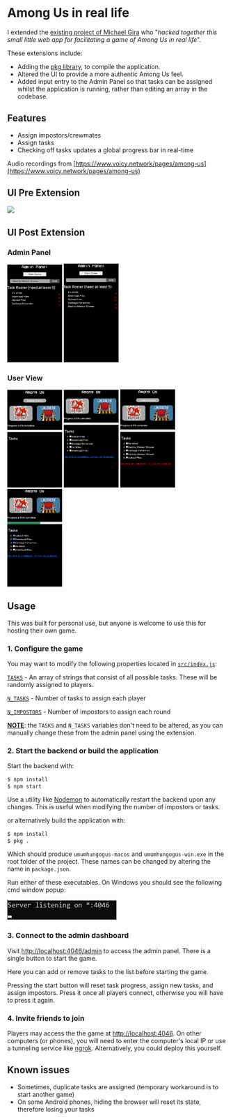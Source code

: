 # Among Us in real life

I extended the [existing project of Michael Gira](https://github.com/michaelgira23/among-us-real-life) who "_hacked together this small little web app for facilitating a game of Among Us in real life_".

These extensions include:

-   Adding the [pkg library](https://www.npmjs.com/package/pkg), to compile the application.
-   Altered the UI to provide a more authentic Among Us feel.
-   Added input entry to the Admin Panel so that tasks can be assigned whilst the application is running, rather than editing an array in the codebase.

## Features

-   Assign impostors/crewmates
-   Assign tasks
-   Checking off tasks updates a global progress bar in real-time

Audio recordings from [https://www.voicy.network/pages/among-us](https://www.voicy.network/pages/among-us)

## UI Pre Extension

<img src="media/IMG_0976.PNG" width="20%" />

## UI Post Extension

### Admin Panel

<p float="left">
    <img src="media/among_us_admin_panel.png" width="25%">
    <img src="media/among_us_admin_panel_2.png" width="25%">
</p>

### User View

<p float="left">
    <img src="media/among_us_user_UI_pre_start_with_sound.png" width="25%">
    <img src="media/among_us_user_UI_started_with_sound.png" width="25%">
    <img src="media/among_us_user_UI_started_without_sound.png" width="25%">
    <img src="media/among_us_user_UI_started_with_sound_progress.png" width="25%">
</p>

## Usage

This was built for personal use, but anyone is welcome to use this for hosting their own game.

### 1. Configure the game

You may want to modify the following properties located in [`src/index.js`](https://github.com/michaelgira23/among-us-real-life/blob/master/src/index.js):

[`TASKS`](https://github.com/michaelgira23/among-us-real-life/blob/master/src/index.js#L14) - An array of strings that consist of all possible tasks. These will be randomly assigned to players.

[`N_TASKS`](https://github.com/michaelgira23/among-us-real-life/blob/master/src/index.js#L31) - Number of tasks to assign each player

[`N_IMPOSTORS`](https://github.com/michaelgira23/among-us-real-life/blob/master/src/index.js#L32) - Number of impostors to assign each round

**<u>NOTE</u>**: the `TASKS` and `N_TASKS` variables don't need to be altered, as you can manually change these from the admin panel using the extension.

### 2. Start the backend or build the application

Start the backend with:

```
$ npm install
$ npm start
```

Use a utility like [Nodemon](https://nodemon.io/) to automatically restart the backend upon any changes. This is useful when modifying the number of impostors or tasks.

or alternatively build the application with:

```
$ npm install
$ pkg .
```

Which should produce `umumhungogus-macos` and `umumhungogus-win.exe` in the root folder of the project. These names can be changed by altering the name in `package.json`.

Run either of these executables. On Windows you should see the following cmd window popup:

![alt text](/media/image.png)

### 3. Connect to the admin dashboard

Visit [http://localhost:4046/admin](http://localhost:4046/admin) to access the admin panel. There is a single button to start the game.

Here you can add or remove tasks to the list before starting the game.

Pressing the start button will reset task progress, assign new tasks, and assign impostors. Press it once all players connect, otherwise you will have to press it again.

### 4. Invite friends to join

Players may access the the game at [http://localhost:4046](http://localhost:4046). On other computers (or phones), you will need to enter the computer's local IP or use a tunneling service like [ngrok](https://ngrok.com). Alternatively, you could deploy this yourself.

## Known issues

-   Sometimes, duplicate tasks are assigned (temporary workaround is to start another game)
-   On some Android phones, hiding the browser will reset its state, therefore losing your tasks
